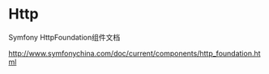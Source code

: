 # Http

Symfony HttpFoundation组件文档

http://www.symfonychina.com/doc/current/components/http_foundation.html


